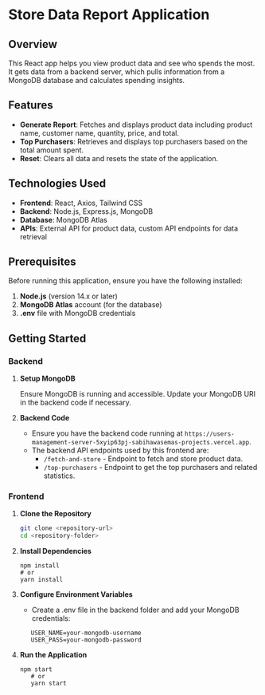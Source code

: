 # Store Data Report Application

## Overview

This React app helps you view product data and see who spends the most. It gets data from a backend server, which pulls information from a MongoDB database and calculates spending insights.

## Features

- **Generate Report**: Fetches and displays product data including product name, customer name, quantity, price, and total.
- **Top Purchasers**: Retrieves and displays top purchasers based on the total amount spent.
- **Reset**: Clears all data and resets the state of the application.

## Technologies Used

- **Frontend**: React, Axios, Tailwind CSS
- **Backend**: Node.js, Express.js, MongoDB
- **Database**: MongoDB Atlas
- **APIs**: External API for product data, custom API endpoints for data retrieval

## Prerequisites

Before running this application, ensure you have the following installed:

1. **Node.js** (version 14.x or later)
2. **MongoDB Atlas** account (for the database)
3. **.env** file with MongoDB credentials

## Getting Started

### Backend

1. **Setup MongoDB**

   Ensure MongoDB is running and accessible. Update your MongoDB URI in the backend code if necessary.

2. **Backend Code**

   - Ensure you have the backend code running at `https://users-management-server-5xyip63pj-sabihawasemas-projects.vercel.app`.
   - The backend API endpoints used by this frontend are:
     - `/fetch-and-store` - Endpoint to fetch and store product data.
     - `/top-purchasers` - Endpoint to get the top purchasers and related statistics.

### Frontend

1. **Clone the Repository**

   ```bash
   git clone <repository-url>
   cd <repository-folder>
   ```

2. **Install Dependencies**
      ```
      npm install
      # or
      yarn install
   ```
3. **Configure Environment Variables**
   - Create a .env file in the backend folder and add your MongoDB credentials:
   ```
      USER_NAME=your-mongodb-username
      USER_PASS=your-mongodb-password
   ```
4. **Run the Application**
   ```
   npm start
      # or
      yarn start
   ```

